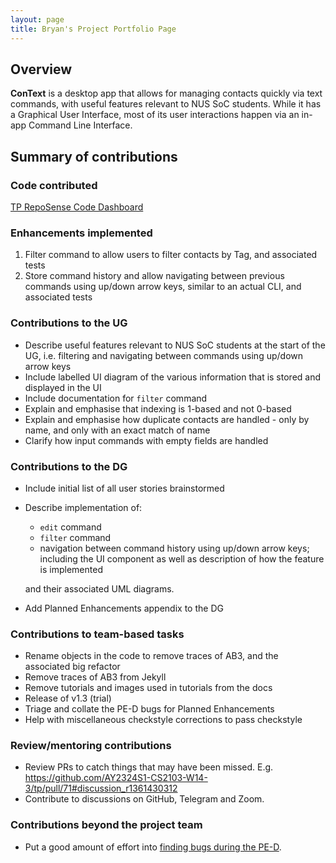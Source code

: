 ```yaml
---
layout: page
title: Bryan's Project Portfolio Page
---
```


<!-- Not complete yet, just to meet the dashboard for today -->


## Overview

**ConText** is a desktop app that allows for managing contacts quickly via text commands, with useful features relevant to NUS SoC students.
While it has a Graphical User Interface, most of its user interactions happen via an in-app Command Line Interface.

## Summary of contributions

### Code contributed

[TP RepoSense Code Dashboard](https://nus-cs2103-ay2324s1.github.io/tp-dashboard/?search=bwangpj&breakdown=true)

### Enhancements implemented

1. Filter command to allow users to filter contacts by Tag, and associated tests
2. Store command history and allow navigating between previous commands using up/down arrow keys, similar to an actual CLI, and associated tests 

### Contributions to the UG

- Describe useful features relevant to NUS SoC students at the start of the UG, i.e. filtering and navigating between commands using up/down arrow keys
- Include labelled UI diagram of the various information that is stored and displayed in the UI
- Include documentation for `filter` command
- Explain and emphasise that indexing is 1-based and not 0-based
- Explain and emphasise how duplicate contacts are handled - only by name, and only with an exact match of name
- Clarify how input commands with empty fields are handled

### Contributions to the DG

- Include initial list of all user stories brainstormed
- Describe implementation of:
  - `edit` command
  - `filter` command
  - navigation between command history using up/down arrow keys; including the UI component as well as description of how the feature is implemented
  
  and their associated UML diagrams.
- Add Planned Enhancements appendix to the DG

### Contributions to team-based tasks

- Rename objects in the code to remove traces of AB3, and the associated big refactor
- Remove traces of AB3 from Jekyll
- Remove tutorials and images used in tutorials from the docs
- Release of v1.3 (trial)
- Triage and collate the PE-D bugs for Planned Enhancements
- Help with miscellaneous checkstyle corrections to pass checkstyle

### Review/mentoring contributions

- Review PRs to catch things that may have been missed. 
E.g. https://github.com/AY2324S1-CS2103-W14-3/tp/pull/71#discussion_r1361430312
- Contribute to discussions on GitHub, Telegram and Zoom.

### Contributions beyond the project team

- Put a good amount of effort into [finding bugs during the PE-D](https://github.com/AY2324S1-CS2103T-T17-4/tp/issues?q=is%3Aissue+c%5D). 
